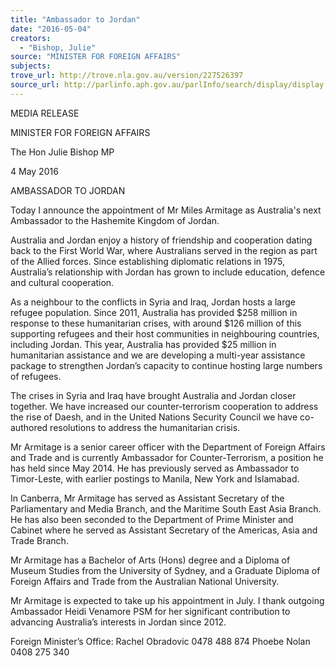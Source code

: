 ```yaml
---
title: "Ambassador to Jordan"
date: "2016-05-04"
creators:
  - "Bishop, Julie"
source: "MINISTER FOR FOREIGN AFFAIRS"
subjects:
trove_url: http://trove.nla.gov.au/version/227526397
source_url: http://parlinfo.aph.gov.au/parlInfo/search/display/display.w3p;query=Id%3A%22media/pressrel/4543024%22
---
```


 MEDIA RELEASE 

 

 MINISTER FOR FOREIGN AFFAIRS 

 The Hon Julie Bishop MP 

 

 4 May 2016 

 AMBASSADOR TO JORDAN   

 Today I announce the appointment of Mr Miles Armitage as Australia's next Ambassador  to the Hashemite Kingdom of Jordan. 

 Australia and Jordan enjoy a history of friendship and cooperation dating back to the First  World War, where Australians served in the region as part of the Allied forces. Since  establishing diplomatic relations in 1975, Australia’s relationship with Jordan has grown to  include education, defence and cultural cooperation. 

 As a neighbour to the conflicts in Syria and Iraq, Jordan hosts a large refugee population.  Since 2011, Australia has provided $258 million in response to these humanitarian crises,  with around $126 million of this supporting refugees and their host communities in  neighbouring countries, including Jordan. This year, Australia has provided $25 million in  humanitarian assistance and we are developing a multi-year assistance package to  strengthen Jordan’s capacity to continue hosting large numbers of refugees. 

 The crises in Syria and Iraq have brought Australia and Jordan closer together. We have  increased our counter-terrorism cooperation to address the rise of Daesh, and in the  United Nations Security Council we have co-authored resolutions to address the  humanitarian crisis.  

 Mr Armitage is a senior career officer with the Department of Foreign Affairs and Trade  and is currently Ambassador for Counter-Terrorism, a position he has held since May  2014. He has previously served as Ambassador to Timor-Leste, with earlier postings to  Manila, New York and Islamabad. 

 In Canberra, Mr Armitage has served as Assistant Secretary of the Parliamentary and  Media Branch, and the Maritime South East Asia Branch. He has also been seconded to  the Department of Prime Minister and Cabinet where he served as Assistant Secretary of  the Americas, Asia and Trade Branch.  

 Mr Armitage has a Bachelor of Arts (Hons) degree and a Diploma of Museum Studies  from the University of Sydney, and a Graduate Diploma of Foreign Affairs and Trade from  the Australian National University. 

 Mr Armitage is expected to take up his appointment in July. I thank outgoing Ambassador  Heidi Venamore PSM for her significant contribution to advancing Australia’s interests in  Jordan since 2012.   

 Foreign Minister’s Office:  Rachel Obradovic 0478 488 874  Phoebe Nolan 0408 275 340   

